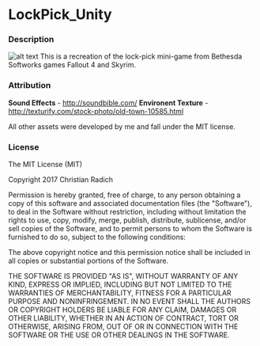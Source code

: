 # LockPick_Unity
### Description
![alt text](https://github.com/yoyohobo665/LockPick_Unity/tree/master/Media/ScreenShot.png)
This is a recreation of the lock-pick mini-game from Bethesda Softworks games Fallout 4 and Skyrim.

### Attribution
**Sound Effects** - http://soundbible.com/
**Environent Texture** - http://texturify.com/stock-photo/old-town-10585.html

All other assets were developed by me and fall under the MIT license.

### License
The MIT License (MIT)

Copyright 2017 Christian Radich

Permission is hereby granted, free of charge, to any person obtaining a copy of this software and associated documentation files (the "Software"), to deal in the Software without restriction, including without limitation the rights to use, copy, modify, merge, publish, distribute, sublicense, and/or sell copies of the Software, and to permit persons to whom the Software is furnished to do so, subject to the following conditions:

The above copyright notice and this permission notice shall be included in all copies or substantial portions of the Software.

THE SOFTWARE IS PROVIDED "AS IS", WITHOUT WARRANTY OF ANY KIND, EXPRESS OR IMPLIED, INCLUDING BUT NOT LIMITED TO THE WARRANTIES OF MERCHANTABILITY, FITNESS FOR A PARTICULAR PURPOSE AND NONINFRINGEMENT. IN NO EVENT SHALL THE AUTHORS OR COPYRIGHT HOLDERS BE LIABLE FOR ANY CLAIM, DAMAGES OR OTHER LIABILITY, WHETHER IN AN ACTION OF CONTRACT, TORT OR OTHERWISE, ARISING FROM, OUT OF OR IN CONNECTION WITH THE SOFTWARE OR THE USE OR OTHER DEALINGS IN THE SOFTWARE.